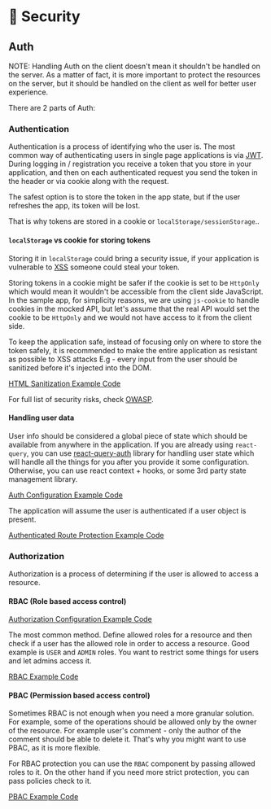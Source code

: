 # 🔐 Security

## Auth

NOTE: Handling Auth on the client doesn't mean it shouldn't be handled on the server. As a matter of fact, it is more important to protect the resources on the server, but it should be handled on the client as well for better user experience.

There are 2 parts of Auth:

### Authentication

Authentication is a process of identifying who the user is. The most common way of authenticating users in single page applications is via [JWT](https://jwt.io/). During logging in / registration you receive a token that you store in your application, and then on each authenticated request you send the token in the header or via cookie along with the request.

The safest option is to store the token in the app state, but if the user refreshes the app, its token will be lost.

That is why tokens are stored in a cookie or `localStorage/sessionStorage`..

#### `localStorage` vs cookie for storing tokens

Storing it in `localStorage` could bring a security issue, if your application is vulnerable to [XSS](https://owasp.org/www-community/attacks/xss/) someone could steal your token.

Storing tokens in a cookie might be safer if the cookie is set to be `HttpOnly` which would mean it wouldn't be accessible from the client side JavaScript. In the sample app, for simplicity reasons, we are using `js-cookie` to handle cookies in the mocked API, but let's assume that the real API would set the cookie to be `HttpOnly` and we would not have access to it from the client side.

To keep the application safe, instead of focusing only on where to store the token safely, it is recommended to make the entire application as resistant as possible to XSS attacks E.g - every input from the user should be sanitized before it's injected into the DOM.

[HTML Sanitization Example Code](../src/components/ui/md-preview/md-preview.tsx)

For full list of security risks, check [OWASP](https://owasp.org/www-project-top-10-client-side-security-risks/).

#### Handling user data

User info should be considered a global piece of state which should be available from anywhere in the application.
If you are already using `react-query`, you can use [react-query-auth](https://github.com/alan2207/react-query-auth) library for handling user state which will handle all the things for you after you provide it some configuration. Otherwise, you can use react context + hooks, or some 3rd party state management library.

[Auth Configuration Example Code](../src/features/auth/lib/auth.tsx)

The application will assume the user is authenticated if a user object is present.

[Authenticated Route Protection Example Code](../src/features/auth/lib/protected-route.tsx)

### Authorization

Authorization is a process of determining if the user is allowed to access a resource.

#### RBAC (Role based access control)

[Authorization Configuration Example Code](../src/features/auth/lib/authorization.tsx)

The most common method. Define allowed roles for a resource and then check if a user has the allowed role in order to access a resource. Good example is `USER` and `ADMIN` roles. You want to restrict some things for users and let admins access it.

[RBAC Example Code](../src/features/discussions/components/create-discussion.tsx)

#### PBAC (Permission based access control)

Sometimes RBAC is not enough when you need a more granular solution. For example, some of the operations should be allowed only by the owner of the resource. For example user's comment - only the author of the comment should be able to delete it. That's why you might want to use PBAC, as it is more flexible.

For RBAC protection you can use the `RBAC` component by passing allowed roles to it. On the other hand if you need more strict protection, you can pass policies check to it.

[PBAC Example Code](../src/features/comments/components/comments-list.tsx)
